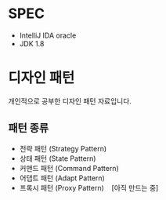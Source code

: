 # SPEC
- IntelliJ IDA oracle 
- JDK 1.8


# 디자인 패턴
개인적으로 공부한 디자인 패턴 자료입니다.

## 패턴 종류
- 전략 패턴 (Strategy Pattern)
- 상태 패턴 (State Pattern)
- 커맨드 패턴 (Command Pattern)
- 어댑트 패턴 (Adapt Pattern)
- 프록시 패턴 (Proxy Pattern) &nbsp;&nbsp;&nbsp;[아직 만드는 중]